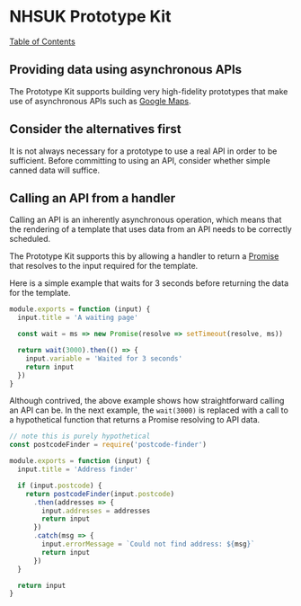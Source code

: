 # NHSUK Prototype Kit
[Table of Contents](/docs/guides/index.md)

## Providing data using asynchronous APIs
The Prototype Kit supports building very high-fidelity prototypes that make use of asynchronous
APIs such as [Google Maps](https://github.com/googlemaps/google-maps-services-js).

## Consider the alternatives first
It is not always necessary for a prototype to use a real API in order to
be sufficient. Before committing to using an API, consider whether simple canned data
will suffice.

## Calling an API from a handler
Calling an API is an inherently asynchronous operation, which means that the
rendering of a template that uses data from an API needs to be correctly scheduled.

The Prototype Kit supports this by allowing a handler to return a [Promise](https://developer.mozilla.org/en-US/docs/Web/JavaScript/Guide/Using_promises)
that resolves to the input required for the template.

Here is a simple example that waits for 3 seconds before returning the data
for the template.

```js
module.exports = function (input) {
  input.title = 'A waiting page'

  const wait = ms => new Promise(resolve => setTimeout(resolve, ms))

  return wait(3000).then(() => {
    input.variable = 'Waited for 3 seconds'
    return input
  })
}
```

Although contrived, the above example shows how straightforward calling an API can
be. In the next example, the `wait(3000)` is replaced with a call to a hypothetical
function that returns a Promise resolving to API data.

```js
// note this is purely hypothetical
const postcodeFinder = require('postcode-finder')

module.exports = function (input) {
  input.title = 'Address finder'

  if (input.postcode) {
    return postcodeFinder(input.postcode)
      .then(addresses => {
        input.addresses = addresses
        return input
      })
      .catch(msg => {
        input.errorMessage = `Could not find address: ${msg}`
        return input
      })
  }

  return input
}
```
